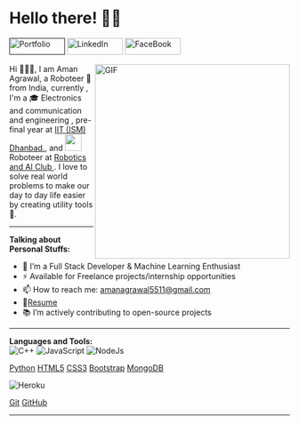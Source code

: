 # Hello there! 👋🏻

<a href="" title="Portfolio">
<img src="https://img.shields.io/badge/-Portfolio-black?style=flat-square&logo=appveyor" alt="Portfolio"  width="100" height="30"></a>

<a href="https://www.linkedin.com/in/aman-agrawal-281852192/" title="LinkedIn">
<img src="https://img.shields.io/badge/-LinkedIn-black?style=flat-square&logo=linkedin" alt="LinkedIn"  width="100" height="30"></a>

<a href="https://www.facebook.com/profile.php?id=100006860341956" title="FaceBook">
<img src="https://img.shields.io/badge/-Facebook-black?style=flat-square&logo=facebook" alt="FaceBook"  width="100" height="30"></a>

<!-- <a href="" title="Medium">
<img src="https://img.shields.io/badge/-Medium-black?style=flat-square&logo=medium" alt="Medium"  width="100" height="30"></a> -->

<!-- <a href="" title="Codeforces">
<img src="https://img.shields.io/badge/-Codeforces-black?style=flat-square&logo=codeforces" alt="codeforces"  width="100" height="30"></a> -->

<!-- <a href="" title="Codechef">
<img src="https://img.shields.io/badge/-CodeChef-black?style=flat-square&logo=codechef" alt="codechef" width="100" height="30"></a> -->

<!-- <a href="" title="HackerRank">
<img src="https://img.shields.io/badge/-HackerRank-black?style=flat-square&logo=hackerrank" alt="HackerRank"  width="100" height="30"></a> --> 

<!-- <a href="https://leetcode.com/aman-codes/" title="Leetcode">
<img src="https://img.shields.io/badge/-LeetCode-black?style=flat-square&logo=leetcode" alt="leetcode"  width="100" height="30"></a> -->




<p>
<img align="right" alt="GIF" src="https://media.giphy.com/media/SWoSkN6DxTszqIKEqv/giphy.gif" width="350" height="350"/>
Hi 🙋🏻‍♂️, I am Aman Agrawal, a Roboteer 🚀 from India, currently , I'm a 🎓 Electronics and communication and engineering , pre-final year at <a href="https://www.iitism.ac.in/">IIT (ISM) Dhanbad.</a>, and <img src="https://media.giphy.com/media/WUlplcMpOCEmTGBtBW/giphy.gif" width="30" > Roboteer at <a href="https://roboism.tech/">Robotics and AI Club </a>. I love to solve real world problems to make our day to day life easier by creating utility tools 🔨.
</p>

---
**Talking about Personal Stuffs:**

- 🌱 I’m a Full Stack Developer & Machine Learning Enthusiast
- ⚡️ Available for Freelance projects/internship opportunities
- 📫 How to reach me: amanagrawal5511@gmail.com
- 📝[Resume](https://drive.google.com/file/d/1NlRq7yF1fyYnubDTl6KYksxc3JZuNK4i/view?usp=sharing)
- 📚 I’m actively contributing to open-source projects 
<!-- -->
---

**Languages and Tools:**  
![C++](https://img.shields.io/badge/-C++-00599C?style=flat-square&logo=c "C++")
![JavaScript](https://img.shields.io/badge/-JavaScript-black?style=flat-square&logo=javascript "JavaScript")
![NodeJs](https://img.shields.io/badge/-NodeJs-303030?style=flat-square&logo=Node.js "NodeJs")
<!-- ![ReactJs](https://img.shields.io/badge/-ReactJs-black?style=flat-square&logo=react "ReactJs") -->
<!-- ![Php](https://img.shields.io/badge/-PHP-black?style=flat-square&logo=php "PHP") -->
[Python](https://img.shields.io/badge/-Python-FFD43B?style=flat-square&logo=Python "Phython")
[HTML5](https://img.shields.io/badge/-HTML5-E34F26?style=flat-square&logo=html5&logoColor=white "HTML5")
[CSS3](https://img.shields.io/badge/-CSS3-1572B6?style=flat-square&logo=css3 "CSS3")
[Bootstrap](https://img.shields.io/badge/-Bootstrap-563D7C?style=flat-square&logo=bootstrap "Bootstrap")
[MongoDB](https://img.shields.io/badge/-MongoDB-black?style=flat-square&logo=mongodb "MongoDB")
<!-- ![MySql](https://img.shields.io/badge/-Mysql-F29111?style=flat-square&logo=mysql "MySql") -->
![Heroku](https://img.shields.io/badge/-Heroku-430098?style=flat-square&logo=heroku "Heroku")
<!-- ![Amazon Web Services](https://img.shields.io/badge/AWS-FF9900?style=flat-square&logo=amazon-aws "Amazon Web Services") -->
[Git](https://img.shields.io/badge/-Git-black?style=flat-square&logo=git "Git")
[GitHub](https://img.shields.io/badge/-GitHub-181717?style=flat-square&logo=github "GitHub")

---

<!-- ### <img src="https://media.giphy.com/media/VgCDAzcKvsR6OM0uWg/giphy.gif" width="50"> A little more about me... 

<img  src="https://github-readme-stats.vercel.app/api?username=Aman-Codes&&show_icons=true"/>
<img  src="https://github-readme-stats.vercel.app/api/top-langs/?username=Aman-Codes&&show_icons=true"/>

---

<img src="https://media.giphy.com/media/LnQjpWaON8nhr21vNW/giphy.gif" width="60"> <em><b>I love interacting and networking with different people</b> so if you want to say <b>hi, I'll be happy to connect with you!</b> :)</em><br/>
![visitors](https://visitor-badge.laobi.icu/badge?page_id=Aman-Codes.Aman-Codes)
![GitHub followers](https://img.shields.io/github/followers/Aman-Codes?label=Follow&style=plastic) -->
